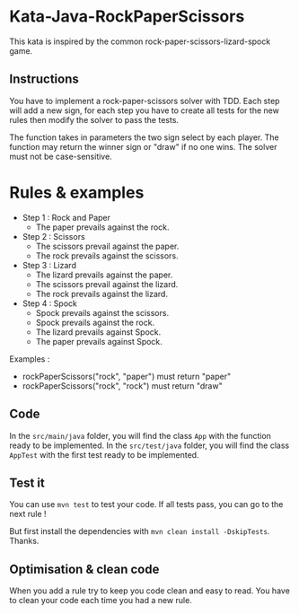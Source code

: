 # Kata-Java-RockPaperScissors
This kata is inspired by the common rock-paper-scissors-lizard-spock game.

## Instructions
You have to implement a rock-paper-scissors solver with TDD.
Each step will add a new sign, for each step you have to create all tests for the new rules then modify the solver to pass the tests.

The function takes in parameters the two sign select by each player. The function may return the winner sign or "draw" if no one wins.
The solver must not be case-sensitive.

# Rules & examples
* Step 1 : Rock and Paper
  - The paper prevails against the rock.
* Step 2 : Scissors
  - The scissors prevail against the paper.
  - The rock prevails against the scissors.
* Step 3 : Lizard
  - The lizard prevails against the paper.
  - The scissors prevail against the lizard.
  - The rock prevails against the lizard.
* Step 4 : Spock
  - Spock prevails against the scissors.
  - Spock prevails against the rock.
  - The lizard prevails against Spock.
  - The paper prevails against Spock.
  
Examples :
  - rockPaperScissors("rock", "paper") must return "paper"
  - rockPaperScissors("rock", "rock") must return "draw"
  
## Code
In the `src/main/java` folder, you will find the class `App` with the function ready to be implemented.
In the `src/test/java` folder, you will find the class `AppTest` with the first test ready to be implemented.

## Test it
You can use `mvn test` to test your code. If all tests pass, you can go to the next rule !

But first install the dependencies with `mvn clean install -DskipTests`. Thanks.

## Optimisation & clean code
When you add a rule try to keep you code clean and easy to read. You have to clean your code each time you had a new rule.